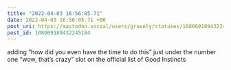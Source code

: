 ```yaml
---
title: "2022-04-03 16:56:05.71"
date: 2022-04-03 16:56:05.71 +00
post_uri: https://mastodon.social/users/gravely/statuses/108069189432245184
post_id: 108069189432245184
---
```

adding “how did you even have the time to do this” just under the number one “wow, that’s crazy” slot on the official list of Good Instincts


